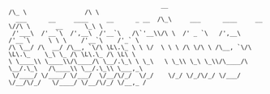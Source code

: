 ```                                                                                                  
                                          __                               /\_ \                /\ \    
  ___      __     ____     __      _ __  /\_\     ___      ____     __     \//\ \       __      \_\ \   
 /'___\  /'__`\  /',__\  /'__`\   /\`'__\\/\ \  /' _ `\   /',__\  /'__`\     \ \ \    /'__`\    /'_` \  
/\ \__/ /\  __/ /\__, `\/\ \L\.\_ \ \ \/  \ \ \ /\ \/\ \ /\__, `\/\ \L\.\_    \_\ \_ /\ \L\.\_ /\ \L\ \ 
\ \____\\ \____\\/\____/\ \__/.\_\ \ \_\   \ \_\\ \_\ \_\\/\____/\ \__/.\_\   /\____\\ \__/.\_\\ \___,_\
 \/____/ \/____/ \/___/  \/__/\/_/  \/_/    \/_/ \/_/\/_/ \/___/  \/__/\/_/   \/____/ \/__/\/_/ \/__,_ /

```
                                                                                                        
                                                                                                        
